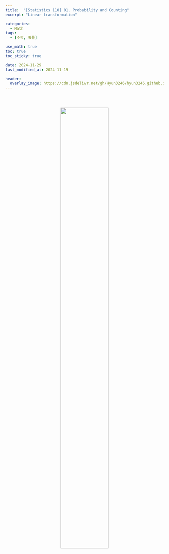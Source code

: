 ```yaml
---
title:  "[Statistics 110] 01. Probability and Counting"
excerpt: "Linear transformation"

categories:
  - Math
tags:
  - [수학, 확률]

use_math: true
toc: true
toc_sticky: true

date: 2024-11-29
last_modified_at: 2024-11-19

header:
  overlay_image: https://cdn.jsdelivr.net/gh/Hyun3246/hyun3246.github.io@master/image/overlay image/Statistics 110.png
---
```


<br/>
<figure style="display:block; text-align:center;">
  <img src="https://cdn.jsdelivr.net/gh/Hyun3246/hyun3246.github.io@master/image/Statistics 110/Lec 01.png"
       style="width: 60%; height: auto; margin:10px">
</figure>
<br/>